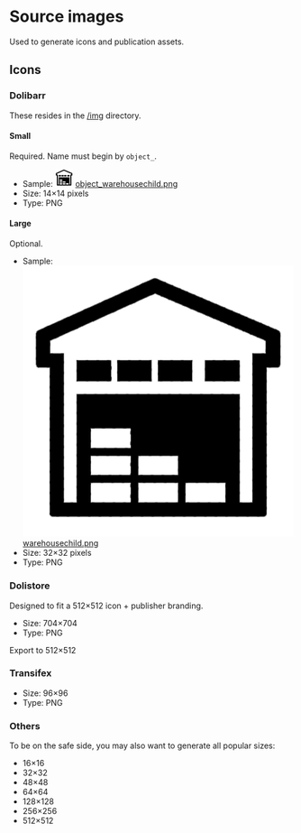 Source images
=============

Used to generate icons and publication assets.

Icons
-----

### Dolibarr

These resides in the [/img](../../img) directory.

#### Small

Required.
Name must begin by ```object_```.

- Sample:  ![object_warehousechild.png](../../img/object_warehousechild.png) [object_warehousechild.png](../../img/object_warehousechild.png)
- Size: 14×14 pixels
- Type: PNG

#### Large

Optional.

- Sample: ![warehousechild.png](../../img/warehousechild.png) [warehousechild.png](../../img/warehousechild.png)
- Size: 32×32 pixels
- Type: PNG

### Dolistore

Designed to fit a 512×512 icon + publisher branding.

- Size: 704×704
- Type: PNG

Export to 512×512

### Transifex

- Size: 96×96
- Type: PNG

### Others

To be on the safe side, you may also want to generate all popular sizes:
- 16×16
- 32×32
- 48×48
- 64×64
- 128×128
- 256×256
- 512×512
